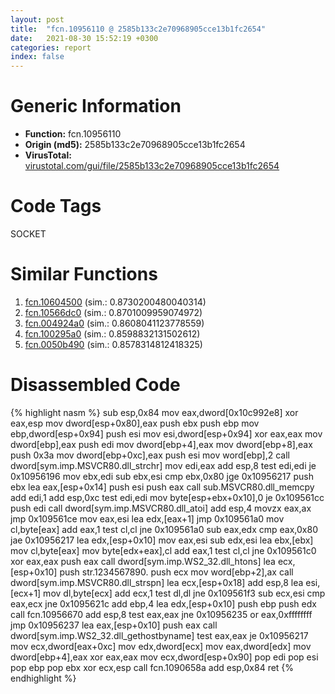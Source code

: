 ```yaml
---
layout: post
title:  "fcn.10956110 @ 2585b133c2e70968905cce13b1fc2654"
date:   2021-08-30 15:52:19 +0300
categories: report
index: false
---
```


# Generic Information
- **Function:** fcn.10956110
- **Origin (md5):** 2585b133c2e70968905cce13b1fc2654
- **VirusTotal:** [virustotal.com/gui/file/2585b133c2e70968905cce13b1fc2654][virustotal_ref]

# Code Tags
<span class="tag" id="SOCKET">SOCKET</span>


# Similar Functions

1. [fcn.10604500][similar_1_ref] (sim.: 0.8730200480040314)
2. [fcn.10566dc0][similar_2_ref] (sim.: 0.8701009959074972)
3. [fcn.004924a0][similar_3_ref] (sim.: 0.8608041123778559)
4. [fcn.100295a0][similar_4_ref] (sim.: 0.8598832131502612)
5. [fcn.0050b490][similar_5_ref] (sim.: 0.8578314812418325)


# Disassembled Code

{% highlight nasm %}
sub esp,0x84
mov eax,dword[0x10c992e8]
xor eax,esp
mov dword[esp+0x80],eax
push ebx
push ebp
mov ebp,dword[esp+0x94]
push esi
mov esi,dword[esp+0x94]
xor eax,eax
mov dword[ebp],eax
push edi
mov dword[ebp+4],eax
mov dword[ebp+8],eax
push 0x3a
mov dword[ebp+0xc],eax
push esi
mov word[ebp],2
call dword[sym.imp.MSVCR80.dll_strchr]
mov edi,eax
add esp,8
test edi,edi
je 0x10956196
mov ebx,edi
sub ebx,esi
cmp ebx,0x80
jge 0x10956217
push ebx
lea eax,[esp+0x14]
push esi
push eax
call sub.MSVCR80.dll_memcpy
add edi,1
add esp,0xc
test edi,edi
mov byte[esp+ebx+0x10],0
je 0x109561cc
push edi
call dword[sym.imp.MSVCR80.dll_atoi]
add esp,4
movzx eax,ax
jmp 0x109561ce
mov eax,esi
lea edx,[eax+1]
jmp 0x109561a0
mov cl,byte[eax]
add eax,1
test cl,cl
jne 0x109561a0
sub eax,edx
cmp eax,0x80
jae 0x10956217
lea edx,[esp+0x10]
mov eax,esi
sub edx,esi
lea ebx,[ebx]
mov cl,byte[eax]
mov byte[edx+eax],cl
add eax,1
test cl,cl
jne 0x109561c0
xor eax,eax
push eax
call dword[sym.imp.WS2_32.dll_htons]
lea ecx,[esp+0x10]
push str.1234567890.
push ecx
mov word[ebp+2],ax
call dword[sym.imp.MSVCR80.dll_strspn]
lea ecx,[esp+0x18]
add esp,8
lea esi,[ecx+1]
mov dl,byte[ecx]
add ecx,1
test dl,dl
jne 0x109561f3
sub ecx,esi
cmp eax,ecx
jne 0x1095621c
add ebp,4
lea edx,[esp+0x10]
push ebp
push edx
call fcn.10956670
add esp,8
test eax,eax
jne 0x10956235
or eax,0xffffffff
jmp 0x10956237
lea eax,[esp+0x10]
push eax
call dword[sym.imp.WS2_32.dll_gethostbyname]
test eax,eax
je 0x10956217
mov ecx,dword[eax+0xc]
mov edx,dword[ecx]
mov eax,dword[edx]
mov dword[ebp+4],eax
xor eax,eax
mov ecx,dword[esp+0x90]
pop edi
pop esi
pop ebp
pop ebx
xor ecx,esp
call fcn.1090658a
add esp,0x84
ret 
{% endhighlight %}


[similar_1_ref]: /report/fcn.10604500@2585b133c2e70968905cce13b1fc2654
[similar_2_ref]: /report/fcn.10566dc0@2585b133c2e70968905cce13b1fc2654
[similar_3_ref]: /report/fcn.004924a0@be7fba7cc724acf4ae2900d99e0fc9c3
[similar_4_ref]: /report/fcn.100295a0@4273a82ae1a72b0dac50947c5ab8a473
[similar_5_ref]: /report/fcn.0050b490@17d73cbafe6dd96dd6f2291fab06fbb5
[virustotal_ref]: https://www.virustotal.com/gui/file/2585b133c2e70968905cce13b1fc2654